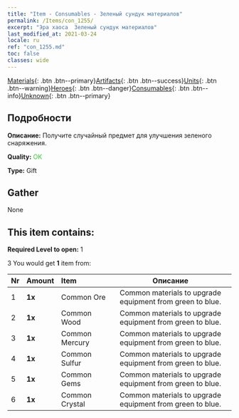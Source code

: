 ```yaml
---
title: "Item - Consumables - Зеленый сундук материалов"
permalink: /Items/con_1255/
excerpt: "Эра хаоса  Зеленый сундук материалов"
last_modified_at: 2021-03-24
locale: ru
ref: "con_1255.md"
toc: false
classes: wide
---
```

 [Materials](/ru/Items/){: .btn .btn--primary}[Artifacts](/ru/Items/Artifacts/){: .btn .btn--success}[Units](/ru/Items/Units/){: .btn .btn--warning}[Heroes](/ru/Items/Heroes/){: .btn .btn--danger}[Consumables](/ru/Items/Consumables/){: .btn .btn--info}[Unknown](/ru/Items/Unknown/){: .btn .btn--primary}

## Подробности
 **Описание:** Получите случайный предмет для улучшения зеленого снаряжения.

 **Quality:** <span style="color: #32CD32">OK</span>

 **Type:** Gift

## Gather

  None

## This item contains:

 **Required Level to open:** 1

 3 You would get **1** item  from:

  | Nr | Amount |     Item    | Описание |
  |:---|:-------|:------------|:-----------:|
  | 1 |  **1x** | Common Ore | Common materials to upgrade equipment from green to blue.  | 
  | 2 |  **1x** | Common Wood | Common materials to upgrade equipment from green to blue.  | 
  | 3 |  **1x** | Common Mercury | Common materials to upgrade equipment from green to blue.  | 
  | 4 |  **1x** | Common Sulfur | Common materials to upgrade equipment from green to blue.  | 
  | 5 |  **1x** | Common Gems | Common materials to upgrade equipment from green to blue.  | 
  | 6 |  **1x** | Common Crystal | Common materials to upgrade equipment from green to blue.  | 
